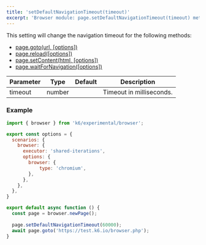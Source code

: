 ```yaml
---
title: 'setDefaultNavigationTimeout(timeout)'
excerpt: 'Browser module: page.setDefaultNavigationTimeout(timeout) method'
---
```


This setting will change the navigation timeout for the following methods:
  - [page.goto(url, [options])](/javascript-api/k6-experimental/browser/page/goto/)
  - [page.reload([options])](/javascript-api/k6-experimental/browser/page/reload/)
  - [page.setContent(html, [options])](/javascript-api/k6-experimental/browser/page/setcontent/)
  - [page.waitForNavigation([options])](/javascript-api/k6-experimental/browser/page/waitfornavigation/)

| Parameter       | Type   | Default | Description                                                                                                                                                                                                                           |
|-----------------|--------|---------|---------------------------------------------------------------------------------------------------------------------------------------------------------------------------------------------------------------------------------------|
| timeout        | number  |     |  Timeout in milliseconds.                              |


### Example

<CodeGroup labels={[]}>

```javascript
import { browser } from 'k6/experimental/browser';

export const options = {
  scenarios: {
    browser: {
      executor: 'shared-iterations',
      options: {
        browser: {
            type: 'chromium',
        },
      },
    },
  },
}

export default async function () {
  const page = browser.newPage();
  
  page.setDefaultNavigationTimeout(60000);
  await page.goto('https://test.k6.io/browser.php');
}
```

</CodeGroup>